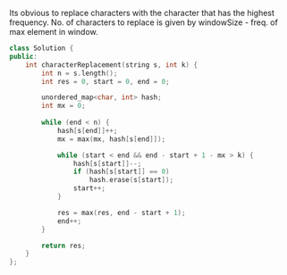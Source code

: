 Its obvious to replace characters with the character that has the highest frequency.
No. of characters to replace is given by windowSize - freq. of max element in window.

```cpp
class Solution {
public:
    int characterReplacement(string s, int k) {
        int n = s.length();
        int res = 0, start = 0, end = 0;

        unordered_map<char, int> hash;
        int mx = 0;
        
        while (end < n) {
            hash[s[end]]++;
            mx = max(mx, hash[s[end]]);

            while (start < end && end - start + 1 - mx > k) {
                hash[s[start]]--;
                if (hash[s[start]] == 0)
                    hash.erase(s[start]);
                start++;
            }

            res = max(res, end - start + 1);
            end++;
        }

        return res;
    }
};

```
